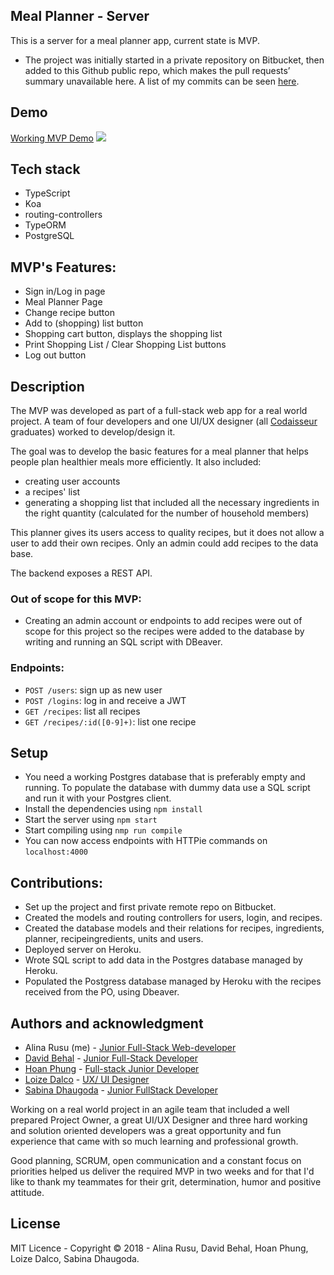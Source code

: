 ## Meal Planner - Server

This is a server for a meal planner app, current state is MVP.
* The project was initially started in a private repository on Bitbucket, then added to this Github public repo, which makes the pull requests’ summary unavailable here. A list of my commits can be seen [here](https://github.com/alex-alina/dinner-planner-server/commits?author=alex-alina).

## Demo
[Working MVP Demo](https://loized.com/img/meal/video_meal.gif)
![](video_meal.gif)

## Tech stack
* TypeScript
* Koa
* routing-controllers
* TypeORM
* PostgreSQL 

## MVP's Features:
* Sign in/Log in page
* Meal Planner Page 
* Change recipe button
* Add to (shopping) list button
* Shopping cart button, displays the shopping list
* Print Shopping List / Clear Shopping List buttons 
* Log out button

## Description

The MVP was developed as part of a full-stack web app for a real world project. A team of four developers and one UI/UX designer (all [Codaisseur](https://codaisseur.com/) graduates) worked to develop/design it. 

The goal was to develop the basic features for a meal planner that helps people plan healthier meals more efficiently. It also included:
- creating user accounts
- a recipes' list
- generating a shopping list that included all the necessary ingredients in the right quantity (calculated for the number of household members)

This planner gives its users access to quality recipes, but it does not allow a user to add their own recipes. Only an admin could add recipes to the data base. 

The backend exposes a REST API. 

### Out of scope for this MVP:

* Creating an admin account or endpoints to add recipes were out of scope for this project so the recipes were added to the database by writing and running an SQL script with DBeaver. 

### Endpoints: 

* `POST /users`: sign up as new user
* `POST /logins`: log in and receive a JWT
* `GET /recipes`: list all recipes
* `GET /recipes/:id([0-9]+)`: list one recipe

## Setup

* You need a working Postgres database that is preferably empty and running. To populate the database with dummy data use a SQL script and run it with your Postgres client.
* Install the dependencies using `npm install`
* Start the server using `npm start`
* Start compiling using `nmp run compile`
* You can now access endpoints with HTTPie commands on `localhost:4000`

## Contributions:
* Set up the project and first private remote repo on Bitbucket.
* Created the models and routing controllers for users, login, and recipes.
* Created the database models and their relations for recipes, ingredients, planner, recipeingredients, units and users.
* Deployed server on Heroku.
* Wrote SQL script to add data in the Postgres database managed by Heroku.
* Populated the Postgress database managed by Heroku with the recipes received from the PO, using Dbeaver.

## Authors and acknowledgment
* Alina Rusu (me) - [Junior Full-Stack Web-developer](https://www.linkedin.com/in/alina-rusu/)
* [David Behal](https://github.com/DavidB59) - [Junior Full-Stack Developer](https://www.linkedin.com/in/davidbehal/)
* [Hoan Phung](https://github.com/hoanphungt) - [Full-stack Junior Developer ](https://www.linkedin.com/in/hoanphung/)
* [Loize Dalco](https://loized.com/) - [UX/ UI Designer](https://www.linkedin.com/in/loize-dalco/)
* [Sabina Dhaugoda](https://github.com/sabeenski) - [Junior FullStack Developer](https://www.linkedin.com/in/sabinadhaugoda/)

Working on a real world project in an agile team that included a well prepared Project Owner, a great UI/UX Designer and three hard working and solution oriented developers was a great opportunity and fun experience that came with so much learning and professional growth.

Good planning, SCRUM, open communication and a constant focus on priorities helped us deliver the required MVP in two weeks and for that I'd like to thank my teammates for their grit, determination, humor and positive attitude.


## License
MIT Licence - Copyright &copy; 2018 - Alina Rusu, David Behal, Hoan Phung, Loize Dalco, Sabina Dhaugoda.
